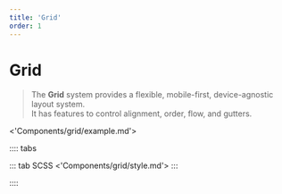 ```yaml
---
title: 'Grid'
order: 1
---
```


# Grid

> The **Grid** system provides a flexible, mobile-first, device-agnostic layout system.<br>It has features to control alignment, order, flow, and gutters.

<'Components/grid/example.md'>

:::: tabs

::: tab SCSS
<'Components/grid/style.md'>
:::

::::